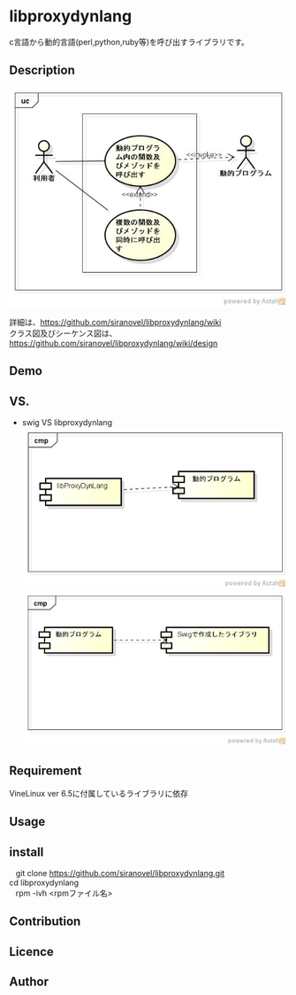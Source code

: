 # libproxydynlang
c言語から動的言語(perl,python,ruby等)を呼び出すライブラリです。

## Description ##
![](images/ucProxyDynLang.jpg)

詳細は、https://github.com/siranovel/libproxydynlang/wiki  
クラス図及びシーケンス図は、  
https://github.com/siranovel/libproxydynlang/wiki/design

## Demo ##

## VS. ##
* swig VS libproxydynlang  
![libproxydynlang](images/cmpProxyDynLang.jpg)  
![swig](images/cmpSwig.jpg)

## Requirement ##
VineLinux ver 6.5に付属しているライブラリに依存

## Usage ##

## install ##

    git clone https://github.com/siranovel/libproxydynlang.git  
    cd libproxydynlang  
    rpm -ivh <rpmファイル名>

## Contribution ##

## Licence ##

## Author ##
